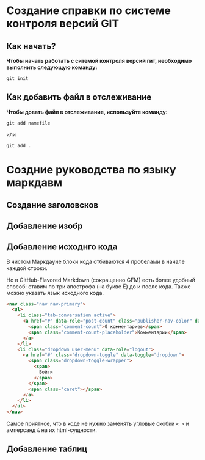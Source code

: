 # Создание справки по системе контроля версий GIT


## Как начать?
**Чтобы начать работать с ситемой контроля версий гит, необходимо выполнить следующую команду:**

```
git init
```

## Как добавить файл в отслеживание 

**Чтобы довать файл в отслеживание, используйте команду:**

```
git add namefile
```

или

```
git add .
```

# Создние руководства по языку маркдавм


## Создание заголовсков





## Добавление изобр





## Добавление исходнго кода

В чистом Маркдауне блоки кода отбиваются 4 пробелами в начале каждой строки.

Но в GitHub-Flavored Markdown (сокращенно GFM) есть более удобный способ: ставим по три апострофа (на букве Ё) до и после кода. Также можно указать язык исходного кода.

```html
<nav class="nav nav-primary">
  <ul>
    <li class="tab-conversation active">
      <a href="#" data-role="post-count" class="publisher-nav-color" data-nav="conversation">
        <span class="comment-count">0 комментариев</span>
        <span class="comment-count-placeholder">Комментарии</span>
      </a>
    </li>
    <li class="dropdown user-menu" data-role="logout">
      <a href="#" class="dropdown-toggle" data-toggle="dropdown">
        <span class="dropdown-toggle-wrapper">
          <span>
            Войти
          </span>
        </span>
        <span class="caret"></span>
      </a>
    </li>
  </ul>
</nav>
```

Самое приятное, что в коде не нужно заменять угловые скобки `< >` и амперсанд `&` на их html-сущности.




## Добавление таблиц